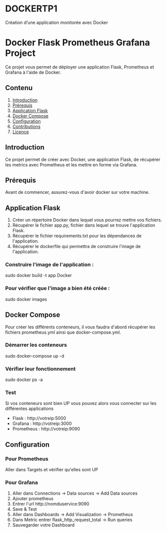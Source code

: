 # DOCKERTP1
Création d’une application monitorée avec Docker


# Docker Flask Prometheus Grafana Project

Ce projet vous permet de déployer une application Flask, Prometheus et Grafana à l'aide de Docker.

## Contenu

1. [Introduction](#introduction)
2. [Prérequis](#prérequis)
3. [Application Flask](#application-flask)
4. [Docker Compose](#docker-compose)
5. [Configuration](#configuration)
6. [Contributions](#contributions)
7. [Licence](#licence)

## Introduction

Ce projet permet de créer avec Docker, une application Flask, de récupérer les metrics avec Prometheus et les mettre en forme via Grafana.

## Prérequis

Avant de commencer, assurez-vous d'avoir docker sur votre machine.

## Application Flask

1. Créer un répertoire Docker dans lequel vous pourrez mettre vos fichiers.
2. Récupérer le fichier app.py, fichier dans lequel se trouve l'application Flask.
3. Récupérer le fichier requirements.txt pour les dépendances de l'application.
4. Récupérer le dockerfile qui permettra de construire l'image de l'application.

### Construire l'image de l'application : 
sudo docker build -t app Docker

### Pour vérifier que l'image a bien été créée :
sudo docker images

## Docker Compose
Pour créer les différents conteneurs, il vous faudra d'abord récupérer les fichiers prometheus.yml ainsi que docker-compose.yml.

### Démarrer les conteneurs
sudo docker-compose up -d
### Vérifier leur fonctionnement 
sudo docker ps -a

### Test
Si vos conteneurs sont bien UP vous pouvez alors vous connecter sur les différentes applications 
- Flask : http://votreip:5000
- Grafana : http://votreip:3000
- Prometheus : http://votreip:9090

## Configuration
### Pour Prometheus
Aller dans Targets et vérifier qu'elles sont UP
### Pour Grafana
1. Aller dans Connections -> Data sources -> Add Data sources
2. Ajouter prometheus
3. Entrer l'url http://nomduservice:9090
4. Save & Test
5. Aller dans Dashboards -> Add Visualization -> Prometheus
6. Dans Metric entrer flask_http_request_total -> Run queries
7. Sauvegarder votre Dashboard
